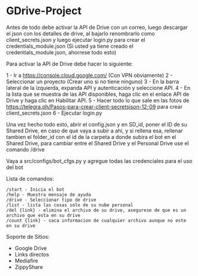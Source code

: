 # GDrive-Project


Antes de todo debe activar la API de Drive con un correo, luego descargar el json con los detalles de drive, al bajarlo renombrarlo como client_secrets.json y luego 
ejecutar login.py para crear el credentials_module.json (Si usted ya tiene creado el credentials_module.json, ahorrese todo esto)


Para activar la API de Drive debe hacer lo siguiente:

1 - Ir a https://console.cloud.google.com/ (Con VPN obviamente)
2 -  Seleccionar un proyecto (Crear uno si no tiene ninguno)
3 - En la barra lateral de la izquierda, expanda API y autenticación y seleccione API.
4 - En la lista que se muestra de las API disponibles, haga clic en el enlace API de Drive y haga clic en Habilitar API.
5 - Hacer todo lo que sale en las fotos de https://telegra.ph/Pasos-para-crear-client-secretsjson-12-09 para crear client_secrets.json
6 - Ejecutar login.py


Una vez hecho todo esto, abrir el config.json y en SD_id, poner el ID de su Shared Drive, en caso de que vaya a subir a ahi, y si rellena esa, rellenar tambien el 
folder_id con el id de la carpeta a donde subira el bot en el Shared Drive, para cambiar entre el Shared Drive y el Personal Drive use el comando /drive

Vaya a src/configs/bot_cfgs.py y agregue todas las credenciales para el uso del bot

Lista de comandos:

```
/start - Inicia el bot
/help - Muestra mensaje de ayuda
/drive - Seleccionar tipo de drive
/list - lista las cosas solo de su nube personal
/del {link} - elimina el archivo de su drive, asegurese de que es un archivo que esta en su drive
/count {link} - saca informacion de cualquier archivo aunque no este en su drive
```

Soporte de Sitios:
- Google Drive
- Links directos
- Mediafire
- ZippyShare
